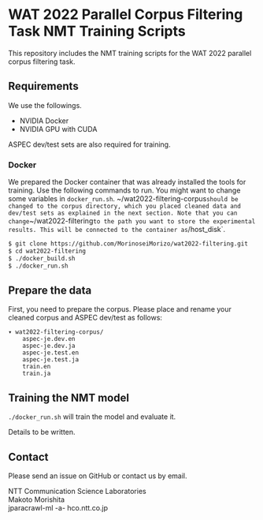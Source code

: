 # WAT 2022 Parallel Corpus Filtering Task NMT Training Scripts
This repository includes the NMT training scripts for the WAT 2022 parallel corpus filtering task.


## Requirements
We use the followings.
- NVIDIA Docker
- NVIDIA GPU with CUDA

ASPEC dev/test sets are also required for training.


### Docker
We prepared the Docker container that was already installed the tools for training.
Use the following commands to run.
You might want to change some variables in `docker_run.sh`.
~/wat2022-filtering-corpus` should be changed to the corpus directory, which you placed cleaned data and dev/test sets as explained in the next section.
Note that you can change `~/wat2022-filtering` to the path you want to store the experimental results.
This will be connected to the container as `/host_disk`.
``` sh
$ git clone https://github.com/MorinoseiMorizo/wat2022-filtering.git
$ cd wat2022-filtering
$ ./docker_build.sh
$ ./docker_run.sh
```


## Prepare the data
First, you need to prepare the corpus.
Please place and rename your cleaned corpus and ASPEC dev/test as follows:

``` 
▾ wat2022-filtering-corpus/
    aspec-je.dev.en
    aspec-je.dev.ja
    aspec-je.test.en
    aspec-je.test.ja
    train.en
    train.ja
```

## Training the NMT model
`./docker_run.sh` will train the model and evaluate it.

Details to be written.


## Contact
Please send an issue on GitHub or contact us by email.  

NTT Communication Science Laboratories  
Makoto Morishita  
jparacrawl-ml -a- hco.ntt.co.jp  